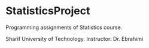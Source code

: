 # StatisticsProject
Programming assignments of Statistics course. 

Sharif University of Technology. Instructor: Dr. Ebrahimi
